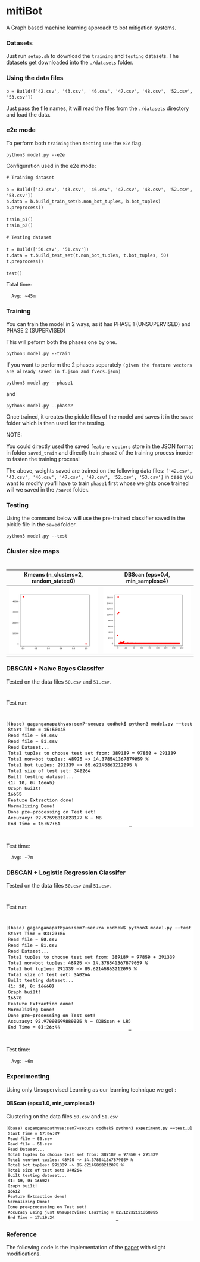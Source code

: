# mitiBot
A Graph based machine learning approach to bot mitigation systems.

### Datasets

Just run `setup.sh` to download the `training` and `testing` datasets. The datasets get downloaded into the `./datasets` folder.

### Using the data files

```
b = Build(['42.csv', '43.csv', '46.csv', '47.csv', '48.csv', '52.csv', '53.csv'])
```

Just pass the file names, it will read the files from the `./datasets` directory and load the data.


### e2e mode

To perform both `training` then `testing` use the `e2e` flag.

```
python3 model.py --e2e
```

Configuration used in the e2e mode:

```
# Training dataset

b = Build(['42.csv', '43.csv', '46.csv', '47.csv', '48.csv', '52.csv', '53.csv'])
b.data = b.build_train_set(b.non_bot_tuples, b.bot_tuples)
b.preprocess()

train_p1()
train_p2()

# Testing dataset

t = Build(['50.csv', '51.csv'])
t.data = t.build_test_set(t.non_bot_tuples, t.bot_tuples, 50)
t.preprocess()

test()
```

Total time:
```
  Avg: ~45m
```



### Training

You can train the model in 2 ways, as it has PHASE 1 (UNSUPERVISED) and PHASE 2 (SUPERVISED)

This will peform both the phases one by one.
```
python3 model.py --train
```

If you want to perform the 2 phases separately `(given the feature vectors are already saved in f.json and fvecs.json)`

```
python3 model.py --phase1
```

and

```
python3 model.py --phase2
```

Once trained, it creates the pickle files of the model and saves it in the `saved` folder which is then used for the testing.

NOTE:

You could directly used the saved `feature vectors` store in the JSON format in folder `saved_train` and directly train `phase2` of the training process inorder to fasten the training process!

The above, weights saved are trained on the following data files: `['42.csv', '43.csv', '46.csv', '47.csv', '48.csv', '52.csv', '53.csv']` in case you want to modify you'll have to train `phase1` first whose weights once trained will we saved in the `/saved` folder.


### Testing

Using the command below will use the pre-trained classifier saved in the pickle file in the `saved` folder.
```
python3 model.py --test
```

### Cluster size maps
#
 Kmeans (n_clusters=2, random_state=0) | DBScan (eps=0.4, min_samples=4)
:-------------------------:|:-------------------------:
![cluster_png](screenshots/kmeans.png)  |  ![cluster_png](screenshots/dbscan.png)

### DBSCAN + Naive Bayes Classifer

Tested on the data files `50.csv` and `51.csv`.
#
Test run:
#
![test50_51](screenshots/test50_51_db_nb.png)
#
Test time:
```
  Avg: ~7m
```

### DBSCAN + Logistic Regression Classifer

Tested on the data files `50.csv` and `51.csv`.
#
Test run:
#
![test50_51](screenshots/test50_51_db_lr.png)
#
Test time:
```
  Avg: ~6m
```

### Experimenting

Using only Unsupervised Learning as our learning technique we get :

#### DBScan (eps=1.0, min_samples=4)

Clustering on the data files `50.csv` and `51.csv`

![test_ul_db](screenshots/test_ul_db.png)




### Reference

The following code is the implementation of the [paper](https://arxiv.org/pdf/1902.08538.pdf)
with slight modifications.
